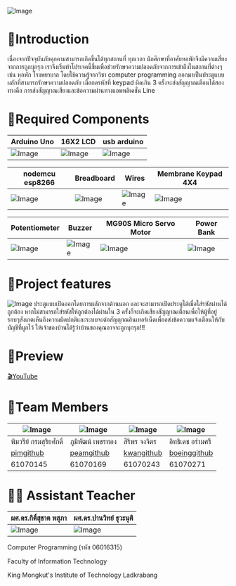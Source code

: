 ![Image](https://scontent.fbkk2-5.fna.fbcdn.net/v/t1.0-9/58763383_2670678559627577_8557886112972931072_o.jpg?_nc_cat=110&_nc_ht=scontent.fbkk2-5.fna&oh=345161d2d1df3ea658fee4a5bbce2b2f&oe=5D370794)

# 🚪Introduction
เนื่องจากปัจจุบันภัยคุกคามสามารถเกิดขึ้นได้ทุกสถานที่ ทุกเวลา นักศึกษาที่อาศัยหอพักจึงมีความเสี่ยงจากการถูกบุกรุก เราจึงเริ่มทำโปรเจคนี้ขึ้นเพื่อช่วยรักษาความปลอดภัยจากการเข้าถึงในสถานที่ต่างๆ เช่น หอพัก โรงพยาบาล โดยใช้ความรู้จากวิชา computer programming ออกมาเป็นประตูแบบผลักที่สามารถรักษาความปลอดภัย เมื่อกดรหัสที่ keypad ผิดเกิน 3 ครั้งจะส่งสัญญาณเตือนได้สองทางคือ การส่งสัญญาณเสียงและข้อความผ่านทางแอพพลิเคชั่น Line
# 🔧Required Components
| Arduino Uno  | 16X2 LCD | usb arduino |
|---------------|---------------|---------------|
|![Image](https://www.crazypi.com/image/cache/data/arduino-uno-r3-1-600x600.jpg)|![Image](https://cm.lnwfile.com/_/cm/_raw/ou/63/rt.jpg)|![Image](https://cdn.itead.cc/media/catalog/product/cache/1/image/400x400/9df78eab33525d08d6e5fb8d27136e95/i/m/im120719001_1_1.jpg)|

| nodemcu esp8266 | Breadboard | Wires | Membrane Keypad 4X4 |
|---------------|---------------|---------------|---------------|
|![Image](https://cdn.shopify.com/s/files/1/0672/9409/products/NodeMCU_ESP8266_development_board_1024x1024.jpg?v=1464135546)|![Image](https://cdn.sparkfun.com//assets/parts/9/2/8/7/12615-01.jpg)|![Image](https://images-na.ssl-images-amazon.com/images/I/816-FhWxCnL._SL1500_.jpg)|![Image](https://www.robotics.org.za/image/cache/catalog/generic/MEM-4X4-BR/MEM-4X4-BR-005-650x350.jpg)|

| Potentiometer | Buzzer | MG90S Micro Servo Motor | Power Bank |
|---------------|---------------|---------------|---------------|
|![Image](https://cdn.sparkfun.com//assets/parts/1/2/8/0/1/14624-Rotary_Potentiometer_-_100k_Ohm__Logarithmic__Panel_Mount_-01a.jpg)|![Image](https://market.samm.com/buzzer-en-general-in-416-26-O.png)|![Image](https://www.smart-prototyping.com/image/cache/data/SKU%20Photos/10100178/1-750x750.jpg)|![Image](https://cf3.s3.souqcdn.com/item/2017/03/21/22/27/33/17/item_XL_22273317_30011586.jpg)|
# 📲Project features
![Image](https://scontent.fbkk2-7.fna.fbcdn.net/v/t1.0-9/59121135_2670710186291081_2898000303615901696_n.jpg?_nc_cat=109&_nc_ht=scontent.fbkk2-7.fna&oh=771c000b193f246e3585e19f113e2957&oe=5D2D0080)
ประตูแบบเปิดออกโดยการผลักจากด้านนอก และจะสามารถเปิดประตูได้เมื่อใส่รหัสผ่านได้ถูกต้อง หากไม่สามารถใส่รหัสให้ถูกต้องได้ผ่านใน 3 ครั้งก็จะเกิดเสียงสัญญาณเตือนเพื่อให้ผู้ที่อยู่รอบๆสังเกตเห็นถึงความผิดปกติและระบบจะต่อสัญญาณอินเทอร์เน็ตเพื่ออส่งข้อความแจ้งเตือนให้กับบัญชีที่ผูกไว้ ให้เจ้าของบ้านได้รู้ว่าบ้านของคุณอาจจะถูกบุกรุก!!!
# 📎Preview
[🎬YouTube](http://localhost/)
# 🎲Team Members
|![Image](https://scontent.fbkk2-7.fna.fbcdn.net/v/t1.0-9/13512247_1043501582396306_7105946236861078178_n.jpg?_nc_cat=109&_nc_ht=scontent.fbkk2-7.fna&oh=90df34205ad5a32af3409c9af05c295e&oe=5D2BF096)|![Image](https://scontent.fbkk2-6.fna.fbcdn.net/v/t1.0-9/15284906_1341806792530788_6110532064007601234_n.jpg?_nc_cat=111&_nc_ht=scontent.fbkk2-6.fna&oh=4ef926e2ab512cd2e58134b81a36e1d3&oe=5D35CB41)|![Image](https://scontent.fbkk2-8.fna.fbcdn.net/v/t1.0-9/56517128_2624426800919420_8126447242111352832_n.jpg?_nc_cat=102&_nc_ht=scontent.fbkk2-8.fna&oh=4585193e4108fcbdfff74d2803d3b5c8&oe=5D75BC73)|![Image](https://scontent.fbkk2-6.fna.fbcdn.net/v/t1.0-9/52911752_2487048814703345_5954947880748843008_n.jpg?_nc_cat=104&_nc_ht=scontent.fbkk2-6.fna&oh=b9f499aa3069bace3391c272a2751e33&oe=5D6C301B)|
|---------------|---------------|---------------|---------------|
| พิมวรีย์ กรมสุริยศักดิ์ | ภูมิพัฒน์ เพชรทอง | สิริพร จงจิตร | อิทธิเดช อร่ามศรี |
|[pimgithub](https://github.com/61070145)|[peamgithub](https://github.com/PumipatPetchtong)|[kwangithub](https://github.com/aprilsrp)|[boeinggithub](https://github.com/Itthidej)|
| 61070145 | 61070169 | 61070243 | 61070271 |
# 👨‍💻 Assistant Teacher
| ผศ.ดร.กิติ์สุชาต พสุภา	| ผศ.ดร.ปานวิทย์ ธุวะนุติ |
|---------------|---------------|
|![Image](https://scontent.fbkk2-6.fna.fbcdn.net/v/t1.0-9/14611010_10153805956002331_6002362915012083123_n.jpg?_nc_cat=111&_nc_ht=scontent.fbkk2-6.fna&oh=ebb51daaa77a71b9b7cf2613955f2579&oe=5D2AFF8F)|![Image](https://scontent.fbkk2-7.fna.fbcdn.net/v/t1.0-9/45577837_10156055460607532_5297625766278725632_n.jpg?_nc_cat=106&_nc_ht=scontent.fbkk2-7.fna&oh=3740aea7b4019632147c6d66d16cffcc&oe=5D66B613)|

Computer Programming (รหัส 06016315) 

Faculty of Information Technology

King Mongkut's Institute of Technology Ladkrabang
